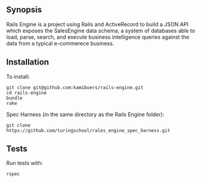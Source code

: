 ## Synopsis

Rails Engine is a project using Rails and ActiveRecord to build a JSON API which exposes the SalesEngine data schema, a system of databases able to load, parse, search, and execute business intelligence queries against the data from a typical e-commerece business.

## Installation

To install: 
```  
git clone git@github.com:kamiboers/rails-engine.git
cd rails-engine
bundle
rake
```

Spec Harness (in the same directory as the Rails Engine folder):
```
git clone https://github.com/turingschool/rales_engine_spec_harness.git
```

## Tests

Run tests with:

```
rspec
```
